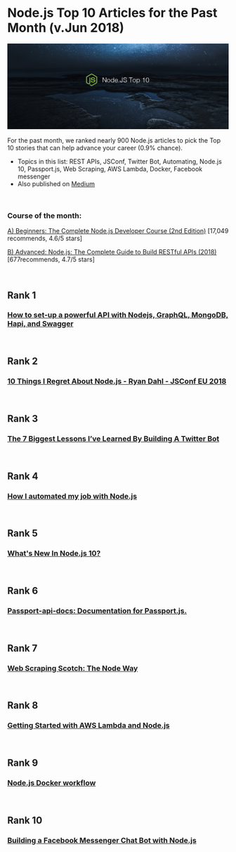 # Node.js Top 10 Articles for the Past Month (v.Jun 2018)

<img src="june-nodejs-top10.jpg" width="800" alt="Mybridge"></a>

For the past month, we ranked nearly 900 Node.js articles to pick the Top 10 stories that can help advance your career (0.9% chance).

* Topics in this list: REST APIs, JSConf, Twitter Bot, Automating, Node.js 10, Passport.js, Web Scraping, AWS Lambda, Docker, Facebook messenger
* Also published on [Medium](https://goo.gl/u8kurK)

<br>

### Course of the month:

[A) Beginners: The Complete Node.js Developer Course (2nd Edition)](http://bit.ly/2FScDHt) [17,049 recommends, 4.6/5 stars]

[B) Advanced: Node.js: The Complete Guide to Build RESTful APIs (2018)](http://bit.ly/2JEYUZw) [677recommends, 4.7/5 stars]

<br>

## Rank 1
### [How to set-up a powerful API with Nodejs, GraphQL, MongoDB, Hapi, and Swagger](https://medium.freecodecamp.org/how-to-setup-a-powerful-api-with-nodejs-graphql-mongodb-hapi-and-swagger-e251ac189649?utm_source=mybridge&utm_medium=blog&utm_campaign=read_more)


<br>

## Rank 2
### [10 Things I Regret About Node.js - Ryan Dahl - JSConf EU 2018](https://www.youtube.com/watch?v=M3BM9TB-8yA?utm_source=mybridge&utm_medium=blog&utm_campaign=read_more)


<br>

## Rank 3
### [The 7 Biggest Lessons I’ve Learned By Building A Twitter Bot ](https://hackernoon.com/the-7-biggest-lessons-ive-learned-by-building-a-twitter-bot-59fee84a9ed9?utm_source=mybridge&utm_medium=blog&utm_campaign=read_more)


<br>

## Rank 4
### [How I automated my job with Node.js](https://medium.com/dailyjs/how-i-automated-my-job-with-node-js-94bf4e423017?utm_source=mybridge&utm_medium=blog&utm_campaign=read_more)


<br>

## Rank 5
### [What's New In Node.js 10?](https://www.youtube.com/watch?v=qWoXz-f6HUg?utm_source=mybridge&utm_medium=blog&utm_campaign=read_more)


<br>

## Rank 6
### [Passport-api-docs: Documentation for Passport.js.](https://github.com/jwalton/passport-api-docs?utm_source=mybridge&utm_medium=blog&utm_campaign=read_more)


<br>

## Rank 7
### [Web Scraping Scotch: The Node Way](https://scotch.io/tutorials/web-scraping-scotch-the-node-way?utm_source=mybridge&utm_medium=blog&utm_campaign=read_more)


<br>

## Rank 8
### [Getting Started with AWS Lambda and Node.js](https://dev.to/adnanrahic/getting-started-with-aws-lambda-and-nodejs-1kcf?utm_source=mybridge&utm_medium=blog&utm_campaign=read_more)


<br>

## Rank 9
### [Node.js Docker workflow](https://medium.com/@guillaumejacquart/node-js-docker-workflow-12febcc0eed8?utm_source=mybridge&utm_medium=blog&utm_campaign=read_more)


<br>

## Rank 10
### [Building a Facebook Messenger Chat Bot with Node.js](https://quantizd.com/building-facebook-messenger-bot-with-nodejs?utm_source=mybridge&utm_medium=blog&utm_campaign=read_more)

